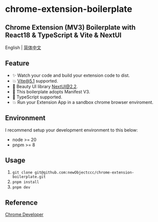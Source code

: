 # chrome-extension-boilerplate

## Chrome Extension (MV3) Boilerplate with React18 & TypeScript & Vite & NextUI

English | [简体中文](https://github.com/newObjectccc/chrome-extension-boilerplate/blob/main/README-zh-Hans.md)

## Feature

- ✨ Watch your code and build your extension code to dist.
- 💥 Vite@5.1 supported.
- 💫 Beauty UI library NextUI@2.2.
- 🧨 This boilerplate adopts Manifest V3.
- 💖 TypeScript supported.
- 💥 Run your Extension App in a sandbox chrome browser enviroment.

## Environment

I recommend setup your development environment to this below:
- node >= 20
- pnpm >= 8

## Usage

1. ```git clone git@github.com:newObjectccc/chrome-extension-boilerplate.git```
2. ```pnpm install```
3. ```pnpm dev```

## Reference

[Chrome Developer](https://developer.chrome.com/)
